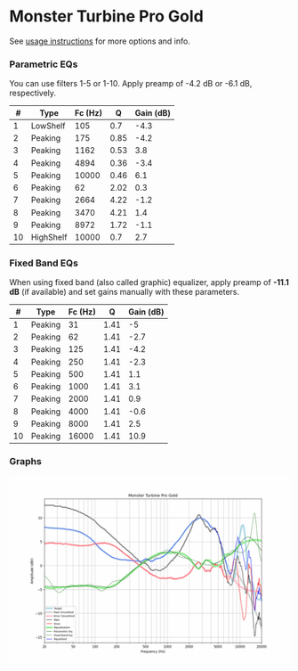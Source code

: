# Monster Turbine Pro Gold
See [usage instructions](https://github.com/jaakkopasanen/AutoEq#usage) for more options and info.

### Parametric EQs
You can use filters 1-5 or 1-10. Apply preamp of -4.2 dB or -6.1 dB, respectively.

|   # | Type      |   Fc (Hz) |    Q |   Gain (dB) |
|-----|-----------|-----------|------|-------------|
|   1 | LowShelf  |       105 | 0.7  |        -4.3 |
|   2 | Peaking   |       175 | 0.85 |        -4.2 |
|   3 | Peaking   |      1162 | 0.53 |         3.8 |
|   4 | Peaking   |      4894 | 0.36 |        -3.4 |
|   5 | Peaking   |     10000 | 0.46 |         6.1 |
|   6 | Peaking   |        62 | 2.02 |         0.3 |
|   7 | Peaking   |      2664 | 4.22 |        -1.2 |
|   8 | Peaking   |      3470 | 4.21 |         1.4 |
|   9 | Peaking   |      8972 | 1.72 |        -1.1 |
|  10 | HighShelf |     10000 | 0.7  |         2.7 |

### Fixed Band EQs
When using fixed band (also called graphic) equalizer, apply preamp of **-11.1 dB** (if available) and set gains manually with these parameters.

|   # | Type    |   Fc (Hz) |    Q |   Gain (dB) |
|-----|---------|-----------|------|-------------|
|   1 | Peaking |        31 | 1.41 |        -5   |
|   2 | Peaking |        62 | 1.41 |        -2.7 |
|   3 | Peaking |       125 | 1.41 |        -4.2 |
|   4 | Peaking |       250 | 1.41 |        -2.3 |
|   5 | Peaking |       500 | 1.41 |         1.1 |
|   6 | Peaking |      1000 | 1.41 |         3.1 |
|   7 | Peaking |      2000 | 1.41 |         0.9 |
|   8 | Peaking |      4000 | 1.41 |        -0.6 |
|   9 | Peaking |      8000 | 1.41 |         2.5 |
|  10 | Peaking |     16000 | 1.41 |        10.9 |

### Graphs
![](./Monster%20Turbine%20Pro%20Gold.png)
